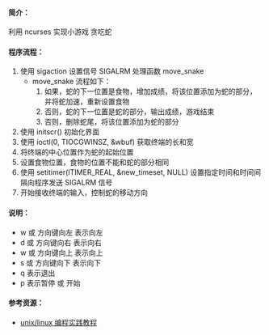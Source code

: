
#### 简介：
利用 ncurses 实现小游戏 贪吃蛇

#### 程序流程：
1. 使用 sigaction 设置信号 SIGALRM 处理函数 move_snake
    * move_snake 流程如下：
        1. 如果，蛇的下一位置是食物，增加成绩，将该位置添加为蛇的部分，并将蛇加速，重新设置食物
        2. 否则，蛇的下一位置是蛇的部分，输出成绩，游戏结束
        3. 否则，删除蛇尾，将该位置添加为蛇的部分
2. 使用 initscr() 初始化界面
3. 使用 ioctl(0, TIOCGWINSZ, &wbuf) 获取终端的长和宽
4. 将终端的中心位置作为蛇的起始位置
5. 设置食物位置，食物的位置不能和蛇的部分相同
6. 使用 setitimer(ITIMER_REAL, &new_timeset, NULL) 设置指定时间和时间间隔向程序发送 SIGALRM 信号
7. 开始接收终端的输入，控制蛇的移动方向

#### 说明：
* w 或 方向键向左 表示向左
* d 或 方向键向右 表示向右
* w 或 方向键向上 表示向上
* s 或 方向键向下 表示向下
* q 表示退出
* p 表示暂停 或 开始

#### 参考资源：
* [unix/linux 编程实践教程](https://book.douban.com/subject/1219329/)


